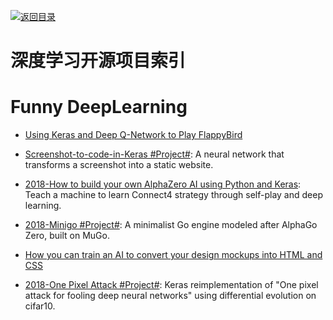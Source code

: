 [![返回目录](https://parg.co/UGo)](https://github.com/wxyyxc1992/Awesome-Reference)

# 深度学习开源项目索引

# Funny DeepLearning

* [Using Keras and Deep Q-Network to Play FlappyBird](https://yanpanlau.github.io/2016/07/10/FlappyBird-Keras.html)

- [Screenshot-to-code-in-Keras #Project#](https://github.com/emilwallner/Screenshot-to-code-in-Keras): A neural network that transforms a screenshot into a static website.

- [2018-How to build your own AlphaZero AI using Python and Keras](https://parg.co/UiX): Teach a machine to learn Connect4 strategy through self-play and deep learning.

- [2018-Minigo #Project#](https://github.com/tensorflow/minigo): A minimalist Go engine modeled after AlphaGo Zero, built on MuGo.

* [How you can train an AI to convert your design mockups into HTML and CSS](https://parg.co/UXR)

* [2018-One Pixel Attack #Project#](https://github.com/Hyperparticle/one-pixel-attack-keras): Keras reimplementation of "One pixel attack for fooling deep neural networks" using differential evolution on cifar10.
